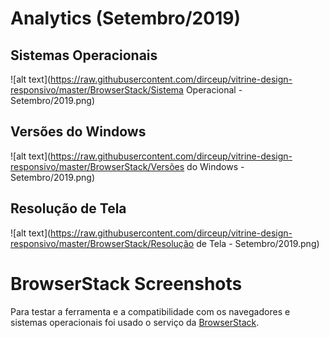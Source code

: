 # Analytics (Setembro/2019)

## Sistemas Operacionais

![alt text](https://raw.githubusercontent.com/dirceup/vitrine-design-responsivo/master/BrowserStack/Sistema Operacional - Setembro/2019.png)

## Versões do Windows

![alt text](https://raw.githubusercontent.com/dirceup/vitrine-design-responsivo/master/BrowserStack/Versões do Windows - Setembro/2019.png)

## Resolução de Tela

![alt text](https://raw.githubusercontent.com/dirceup/vitrine-design-responsivo/master/BrowserStack/Resolução de Tela - Setembro/2019.png)

# BrowserStack Screenshots

Para testar a ferramenta e a compatibilidade com os navegadores e sistemas operacionais foi usado o serviço da [BrowserStack](https://www.browserstack.com).